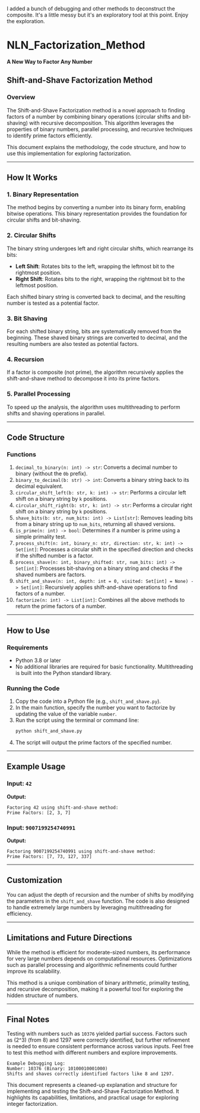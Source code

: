 I added a bunch of debugging and other methods to deconstruct the composite.  It's a little messy but it's an exploratory tool at this point.  Enjoy the exploration.
# NLN_Factorization_Method  
**A New Way to Factor Any Number**

## Shift-and-Shave Factorization Method  

### **Overview**  
The Shift-and-Shave Factorization method is a novel approach to finding factors of a number by combining binary operations (circular shifts and bit-shaving) with recursive decomposition. This algorithm leverages the properties of binary numbers, parallel processing, and recursive techniques to identify prime factors efficiently.

This document explains the methodology, the code structure, and how to use this implementation for exploring factorization.

---

## **How It Works**

### 1. **Binary Representation**  
The method begins by converting a number into its binary form, enabling bitwise operations. This binary representation provides the foundation for circular shifts and bit-shaving.

### 2. **Circular Shifts**  
The binary string undergoes left and right circular shifts, which rearrange its bits:  
- **Left Shift**: Rotates bits to the left, wrapping the leftmost bit to the rightmost position.  
- **Right Shift**: Rotates bits to the right, wrapping the rightmost bit to the leftmost position.  

Each shifted binary string is converted back to decimal, and the resulting number is tested as a potential factor.

### 3. **Bit Shaving**  
For each shifted binary string, bits are systematically removed from the beginning. These shaved binary strings are converted to decimal, and the resulting numbers are also tested as potential factors.

### 4. **Recursion**  
If a factor is composite (not prime), the algorithm recursively applies the shift-and-shave method to decompose it into its prime factors.

### 5. **Parallel Processing**  
To speed up the analysis, the algorithm uses multithreading to perform shifts and shaving operations in parallel.

---

## **Code Structure**

### **Functions**  
1. `decimal_to_binary(n: int) -> str`: Converts a decimal number to binary (without the `0b` prefix).  
2. `binary_to_decimal(b: str) -> int`: Converts a binary string back to its decimal equivalent.  
3. `circular_shift_left(b: str, k: int) -> str`: Performs a circular left shift on a binary string by `k` positions.  
4. `circular_shift_right(b: str, k: int) -> str`: Performs a circular right shift on a binary string by `k` positions.  
5. `shave_bits(b: str, num_bits: int) -> List[str]`: Removes leading bits from a binary string up to `num_bits`, returning all shaved versions.  
6. `is_prime(n: int) -> bool`: Determines if a number is prime using a simple primality test.  
7. `process_shift(n: int, binary_n: str, direction: str, k: int) -> Set[int]`: Processes a circular shift in the specified direction and checks if the shifted number is a factor.  
8. `process_shave(n: int, binary_shifted: str, num_bits: int) -> Set[int]`: Processes bit-shaving on a binary string and checks if the shaved numbers are factors.  
9. `shift_and_shave(n: int, depth: int = 0, visited: Set[int] = None) -> Set[int]`: Recursively applies shift-and-shave operations to find factors of a number.  
10. `factorize(n: int) -> List[int]`: Combines all the above methods to return the prime factors of a number.

---

## **How to Use**

### **Requirements**
- Python 3.8 or later
- No additional libraries are required for basic functionality. Multithreading is built into the Python standard library.

### **Running the Code**  
1. Copy the code into a Python file (e.g., `shift_and_shave.py`).  
2. In the main function, specify the number you want to factorize by updating the value of the variable `number`.  
3. Run the script using the terminal or command line:  
   ```bash
   python shift_and_shave.py
   ```
4. The script will output the prime factors of the specified number.

---

## **Example Usage**

### Input: `42`
**Output:**  
```plaintext
Factoring 42 using shift-and-shave method:
Prime Factors: [2, 3, 7]
```

### Input: `9007199254740991`
**Output:**  
```plaintext
Factoring 9007199254740991 using shift-and-shave method:
Prime Factors: [7, 73, 127, 337]
```

---

## **Customization**

You can adjust the depth of recursion and the number of shifts by modifying the parameters in the `shift_and_shave` function. The code is also designed to handle extremely large numbers by leveraging multithreading for efficiency.

---

## **Limitations and Future Directions**

While the method is efficient for moderate-sized numbers, its performance for very large numbers depends on computational resources. Optimizations such as parallel processing and algorithmic refinements could further improve its scalability.

This method is a unique combination of binary arithmetic, primality testing, and recursive decomposition, making it a powerful tool for exploring the hidden structure of numbers.

---

## **Final Notes**

Testing with numbers such as `10376` yielded partial success. Factors such as \(2^3\) (from 8) and 1297 were correctly identified, but further refinement is needed to ensure consistent performance across various inputs. Feel free to test this method with different numbers and explore improvements.

```plaintext
Example Debugging Log:
Number: 10376 (Binary: 10100010001000)
Shifts and shaves correctly identified factors like 8 and 1297.
```

This document represents a cleaned-up explanation and structure for implementing and testing the Shift-and-Shave Factorization Method. It highlights its capabilities, limitations, and practical usage for exploring integer factorization.

